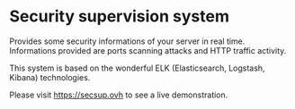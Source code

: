 # Security supervision system

Provides some security informations of your server in real time.
Informations provided are ports scanning attacks and HTTP traffic activity.

This system is based on the wonderful ELK (Elasticsearch, Logstash, Kibana) technologies.

Please visit https://secsup.ovh to see a live demonstration.
